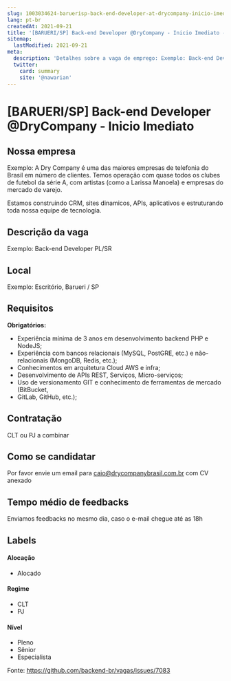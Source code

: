 ```yaml
---
slug: 1003034624-baruerisp-back-end-developer-at-drycompany-inicio-imediato
lang: pt-br
createdAt: 2021-09-21
title: '[BARUERI/SP] Back-end Developer @DryCompany - Inicio Imediato - Vaga de Emprego'
sitemap:
  lastModified: 2021-09-21
meta:
  description: 'Detalhes sobre a vaga de emprego: Exemplo: Back-end Developer PL/SR'
  twitter:
    card: summary
    site: '@nawarian'
---
```


# [BARUERI/SP] Back-end Developer @DryCompany - Inicio Imediato

<!--
==================================================
Caso a vaga for remoto durante a pandemia informar no texto "Remoto durante o covid"
==================================================
-->
<!-- 
==================================================
POR FAVOR, SÓ POSTE SE A VAGA FOR PARA BACK-END!

Não faça distinção de gênero no título da vaga.

Use: "Back-End Developer" ao invés de 
"Desenvolvedor Back-End" \o/

Exemplo: `[São Paulo] Back-End Developer @ NOME DA EMPRESA`
==================================================
-->
<!--
==================================================
Caso a vaga for remoto durante a pandemia deixar a linha abaixo
==================================================
-->
## Nossa empresa

Exemplo: A Dry Company é uma das maiores empresas de telefonia do Brasil em número de clientes. Temos operação com quase todos os clubes de futebol da série A, com artistas (como a Larissa Manoela) e empresas do mercado de varejo.

Estamos construindo CRM, sites dinamicos, APIs, aplicativos e estruturando toda nossa equipe de tecnologia.

## Descrição da vaga

Exemplo: Back-end Developer PL/SR

## Local
Exemplo: Escritório, Barueri / SP

## Requisitos
**Obrigatórios:**
- Experiência mínima de 3 anos em desenvolvimento backend PHP e NodeJS;
- Experiência com bancos relacionais (MySQL, PostGRE, etc.) e não-relacionais (MongoDB, Redis, etc.);
- Conhecimentos em arquitetura Cloud AWS e infra;
- Desenvolvimento de APIs REST, Serviços, Micro-serviços;
- Uso de versionamento GIT e conhecimento de ferramentas de mercado (BitBucket,
- GitLab, GitHub, etc.);


## Contratação
CLT ou PJ a combinar

## Como se candidatar
Por favor envie um email para caio@drycompanybrasil.com.br com CV anexado

## Tempo médio de feedbacks
Enviamos feedbacks no mesmo dia, caso o e-mail chegue até as 18h

## Labels
<!-- retire os labels que não fazem sentido à vaga -->

#### Alocação
- Alocado

#### Regime
- CLT
- PJ

#### Nível
- Pleno
- Sênior
- Especialista




Fonte: https://github.com/backend-br/vagas/issues/7083